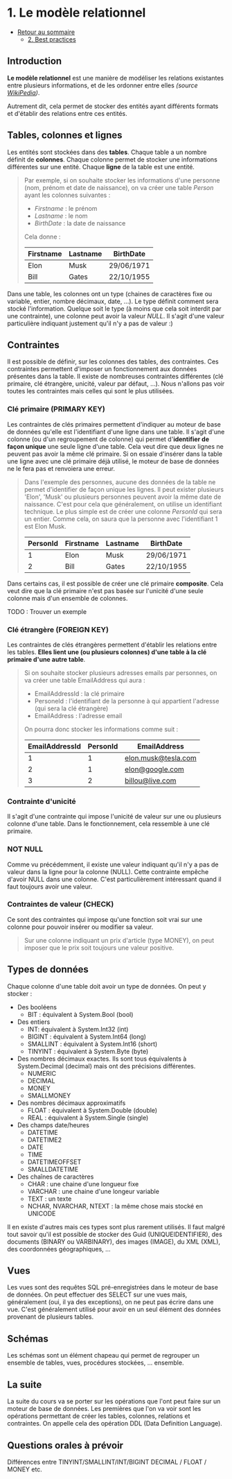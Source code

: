 # 1. Le modèle relationnel

* [Retour au sommaire](./../README.md#Sommaire)
  * [2. Best practices](./2-best-practices.md)

## Introduction

**Le modèle relationnel** est une manière de modéliser les relations existantes entre plusieurs informations, et de les ordonner entre elles *(source [WikiPedia](https://fr.wikipedia.org/wiki/Mod%C3%A8le_relationnel))*.

Autrement dit, cela permet de stocker des entités ayant différents formats et d'établir des relations entre ces entités.

## Tables, colonnes et lignes

Les entités sont stockées dans des **tables**. Chaque table a un nombre définit de **colonnes**. Chaque colonne permet de stocker une informations différentes sur une entité. Chaque **ligne** de la table est une entité.

> Par exemple, si on souhaite stocker les informations d'une personne (nom, prénom et date de naissance), on va créer une table *Person* ayant les colonnes suivantes :
>
> * *Firstname* : le prénom
> * *Lastname* : le nom
> * *BirthDate* : la date de naissance
>
> Cela donne :
>
> Firstname|Lastname|BirthDate
> ---|---|---
> Elon|Musk|29/06/1971
> Bill|Gates|22/10/1955

Dans une table, les colonnes ont un type (chaines de caractères fixe ou variable, entier, nombre décimaux, date, ...). Le type définit comment sera stocké l'information. Quelque soit le type (à moins que cela soit interdit par une contrainte), une colonne peut avoir la valeur *NULL*. Il s'agit d'une valeur particulière indiquant justement qu'il n'y a pas de valeur :)

## Contraintes

Il est possible de définir, sur les colonnes des tables, des contraintes. Ces contraintes permettent d'imposer un fonctionnement aux données présentes dans la table. Il existe de nombreuses contraintes différentes (clé primaire, clé étrangère, unicité, valeur par défaut, ...). Nous n'allons pas voir toutes les contraintes mais celles qui sont le plus utilisées.

### Clé primaire (PRIMARY KEY)

Les contraintes de clés primaires permettent d'indiquer au moteur de base de données qu'elle est l'identifiant d'une ligne dans une table. Il s'agit d'une colonne (ou d'un regroupement de colonne) qui permet d'**identifier de façon unique** une seule ligne d'une table. Cela veut dire que deux lignes ne peuvent pas avoir la même clé primaire. Si on essaie d'insérer dans la table une ligne avec une clé primaire déjà utilisé, le moteur de base de données ne le fera pas et renvoiera une erreur.

> Dans l'exemple des personnes, aucune des données de la table ne permet d'identifier de façon unique les lignes. Il peut exister plusieurs 'Elon', 'Musk' ou plusieurs personnes peuvent avoir la même date de naissance. C'est pour cela que généralement, on utilise un identifiant technique. Le plus simple est de créer une colonne *PersonId* qui sera un entier. Comme cela, on saura que la personne avec l'identifiant 1 est Elon Musk.
>
> PersonId|Firstname|Lastname|BirthDate
> ---|---|---|---
> 1|Elon|Musk|29/06/1971
> 2|Bill|Gates|22/10/1955

Dans certains cas, il est possible de créer une clé primaire **composite**. Cela veut dire que la clé primaire n'est pas basée sur l'unicité d'une seule colonne mais d'un ensemble de colonnes.

TODO : Trouver un exemple

### Clé étrangère (FOREIGN KEY)

Les contraintes de clés étrangères permettent d'établir les relations entre les tables. **Elles lient une (ou plusieurs colonnes) d'une table à la clé primaire d'une autre table**.

> Si on souhaite stocker plusieurs adresses emails par personnes, on va créer une table EmailAddress qui aura :
> * EmailAddressId : la clé primaire
> * PersoneId : l'identifiant de la personne à qui appartient l'adresse (qui sera la clé étrangère)
> * EmailAddress : l'adresse email
>
> On pourra donc stocker les informations comme suit :
>
> EmailAddressId|PersonId|EmailAddress
> ---|---|---
> 1|1|elon.musk@tesla.com
> 2|1|elon@google.com
> 3|2|billou@live.com

### Contrainte d'unicité

Il s'agit d'une contrainte qui impose l'unicité de valeur sur une ou plusieurs colonne d'une table. Dans le fonctionnement, cela ressemble à une clé primaire.

### NOT NULL

Comme vu précédemment, il existe une valeur indiquant qu'il n'y a pas de valeur dans la ligne pour la colonne (NULL). Cette contrainte empêche d'avoir NULL dans une colonne. C'est particulièrement intéressant quand il faut toujours avoir une valeur.

### Contraintes de valeur (CHECK)

Ce sont des contraintes qui impose qu'une fonction soit vrai sur une colonne pour pouvoir insérer ou modifier sa valeur.
> Sur une colonne indiquant un prix d'article (type MONEY), on peut imposer que le prix soit toujours une valeur positive.

## Types de données

Chaque colonne d'une table doit avoir un type de données. On peut y stocker :

* Des booléens
  * BIT : équivalent à System.Bool (bool)
* Des entiers
  * INT: équivalent à System.Int32 (int)
  * BIGINT : équivalent à System.Int64 (long)
  * SMALLINT : équivalent à System.Int16 (short)
  * TINYINT : équivalent à System.Byte (byte)
* Des nombres décimaux exactes. Ils sont tous équivalents à System.Decimal (decimal) mais ont des précisions différentes.
  * NUMERIC
  * DECIMAL
  * MONEY
  * SMALLMONEY
* Des nombres décimaux approximatifs
  * FLOAT : équivalent à System.Double (double)
  * REAL : équivalent à System.Single (single)
* Des champs date/heures
  * DATETIME
  * DATETIME2
  * DATE
  * TIME
  * DATETIMEOFFSET
  * SMALLDATETIME
* Des chaînes de caractères
  * CHAR : une chaine d'une longueur fixe
  * VARCHAR : une chaine d'une longeur variable
  * TEXT : un texte
  * NCHAR, NVARCHAR, NTEXT : la même chose mais stocké en UNICODE

Il en existe d'autres mais ces types sont plus rarement utilisés. Il faut malgré tout savoir qu'il est possible de stocker des Guid (UNIQUEIDENTIFIER), des documents (BINARY ou VARBINARY), des images (IMAGE), du XML (XML), des coordonnées géographiques, ...

## Vues

Les vues sont des requêtes SQL pré-enregistrées dans le moteur de base de données. On peut effectuer des SELECT sur une vues mais, généralement (oui, il ya des exceptions), on ne peut pas écrire dans une vue. C'est généralement utilisé pour avoir en un seul élément des données provenant de plusieurs tables.

## Schémas

Les schémas sont un élément chapeau qui permet de regrouper un ensemble de tables, vues, procédures stockées, ... ensemble.

## La suite

La suite du cours va se porter sur les opérations que l'ont peut faire sur un moteur de base de données. Les premières que l'on va voir sont les opérations permettant de créer les tables, colonnes, relations et contraintes. On appelle cela des opération DDL (Data Definition Language).

## Questions orales à prévoir

Différences entre TINYINT/SMALLINT/INT/BIGINT
DECIMAL / FLOAT / MONEY
etc.